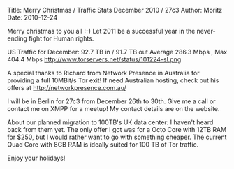 Title:  Merry Christmas / Traffic Stats December 2010 / 27c3
Author: Moritz 
Date: 2010-12-24


Merry christmas to you all :-) Let 2011 be a successful year in the never-ending fight for Human rights.

US Traffic for December: 92.7 TB in / 91.7 TB out
Average 286.3 Mbps , Max 404.4 Mbps
<http://www.torservers.net/status/101224-sl.png>

A special thanks to Richard from Network Presence in Australia for providing a full 10MBit/s Tor exit! If need Australian hosting, check out his offers at <http://networkpresence.com.au/>

I will be in Berlin for 27c3 from December 26th to 30th. Give me a call or contact me on XMPP for a meetup! My contact details are on the website.

About our planned migration to 100TB's UK data center: I haven't heard back from them yet. The only offer I got was for a Octo Core with 12TB RAM for $250, but I would rather want to go with something cheaper. The current Quad Core with 8GB RAM is ideally suited for 100 TB of Tor traffic.

Enjoy your holidays!
